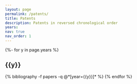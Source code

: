 ```yaml
---
layout: page
permalink: /patents/
title: Patents
description: Patents in reversed chronological order
years: 
nav: true
nav_order: 1
---
```

<!-- _pages/publications.md -->
<div class="patents">

{%- for y in page.years %}
  <h2 class="year">{{y}}</h2>
  {% bibliography -f papers -q @*[year={{y}}]* %}
{% endfor %}

</div>
